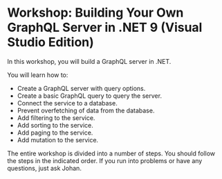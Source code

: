 # Workshop: Building Your Own GraphQL Server in .NET 9 (Visual Studio Edition)

In this workshop, you will build a GraphQL server in .NET.

You will learn how to:
- Create a GraphQL server with query options.
- Create a basic GraphQL query to query the server.
- Connect the service to a database.
- Prevent overfetching of data from the database.
- Add filtering to the service.
- Add sorting to the service.
- Add paging to the service.
- Add mutation to the service.

The entire workshop is divided into a number of steps. You should follow the steps in the indicated order. If you run into problems or have any questions, just ask Johan.